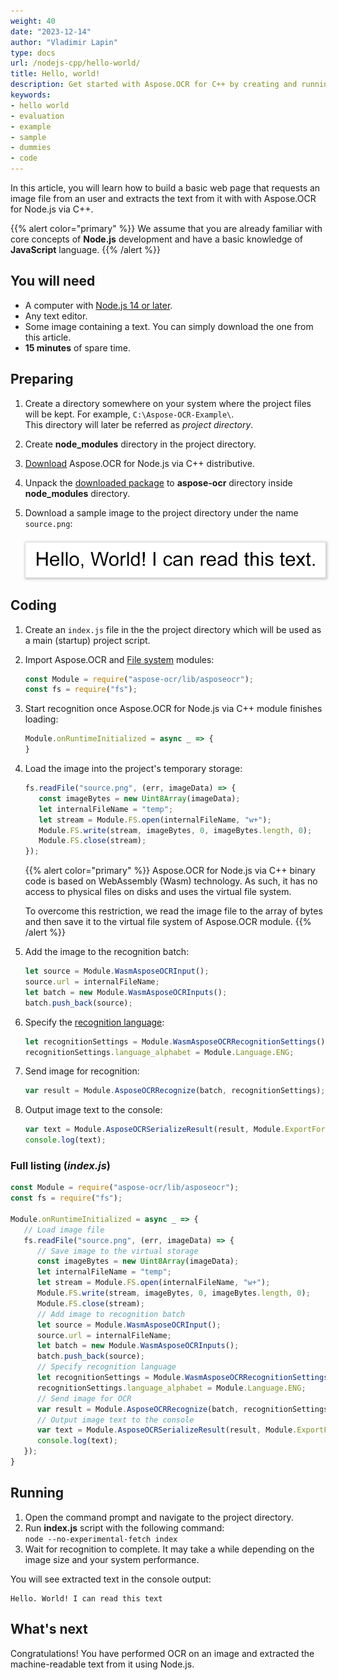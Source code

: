 ```yaml
---
weight: 40
date: "2023-12-14"
author: "Vladimir Lapin"
type: docs
url: /nodejs-cpp/hello-world/
title: Hello, world!
description: Get started with Aspose.OCR for C++ by creating and running a bare minimum example.
keywords:
- hello world
- evaluation
- example
- sample
- dummies
- code
---
```


In this article, you will learn how to build a basic web page that requests an image file from an user and extracts the text from it with with Aspose.OCR for Node.js via C++.

{{% alert color="primary" %}} 
We assume that you are already familiar with core concepts of **Node.js** development and have a basic knowledge of **JavaScript** language.
{{% /alert %}} 

## You will need

- A computer with [Node.js 14 or later](/ocr/nodejs-cpp/system-requirements/).
- Any text editor.
- Some image containing a text. You can simply download the one from this article.
- **15 minutes** of spare time.

## Preparing

1. Create a directory somewhere on your system where the project files will be kept. For example, `C:\Aspose-OCR-Example\`.  
   This directory will later be referred as _project directory_.
2. Create **node_modules** directory in the project directory.
3. [Download](https://releases.aspose.com/ocr/nodejs-cpp/) Aspose.OCR for Node.js via C++ distributive.
4. Unpack the [downloaded package](/ocr/nodejs-cpp/installation/) to **aspose-ocr** directory inside **node_modules** directory.
5. Download a sample image to the project directory under the name `source.png`:
   
   <img src="source.png" alt="Source image" style="box-shadow: 1px 1px 4px 2px rgba(0,0,0,0.2);margin-top:8px;" />

## Coding

1. Create an `index.js` file in the the project directory which will be used as a main (startup) project script.
2. Import Aspose.OCR and [File system](https://nodejs.org/api/fs.html) modules:
   ```js
   const Module = require("aspose-ocr/lib/asposeocr");
   const fs = require("fs");
   ```

3. Start recognition once Aspose.OCR for Node.js via C++ module finishes loading:  

   ```js
   Module.onRuntimeInitialized = async _ => {
   }
   ```

4. Load the image into the project's temporary storage:  

   ```js
   fs.readFile("source.png", (err, imageData) => {
      const imageBytes = new Uint8Array(imageData);
      let internalFileName = "temp";
      let stream = Module.FS.open(internalFileName, "w+");
      Module.FS.write(stream, imageBytes, 0, imageBytes.length, 0);
      Module.FS.close(stream);
   });
   ```

   {{% alert color="primary" %}}
   Aspose.OCR for Node.js via C++ binary code is based on WebAssembly (Wasm) technology. As such, it has no access to physical files on disks and uses the virtual file system.

   To overcome this restriction, we read the image file to the array of bytes and then save it to the virtual file system of Aspose.OCR module.
   {{% /alert %}}

5. Add the image to the recognition batch:  

   ```js
   let source = Module.WasmAsposeOCRInput();
   source.url = internalFileName;
   let batch = new Module.WasmAsposeOCRInputs();
   batch.push_back(source);
   ```

6. Specify the [recognition language](/ocr/nodejs-cpp/recognition-languages/):  

   ```js
   let recognitionSettings = Module.WasmAsposeOCRRecognitionSettings();
   recognitionSettings.language_alphabet = Module.Language.ENG;
   ```

7. Send image for recognition:  

   ```js
   var result = Module.AsposeOCRRecognize(batch, recognitionSettings);
   ```

8. Output image text to the console:  

   ```js
   var text = Module.AsposeOCRSerializeResult(result, Module.ExportFormat.text);
   console.log(text);
   ```


### Full listing (_index.js_)

```js
const Module = require("aspose-ocr/lib/asposeocr");
const fs = require("fs");

Module.onRuntimeInitialized = async _ => {
   // Load image file
   fs.readFile("source.png", (err, imageData) => {
      // Save image to the virtual storage
      const imageBytes = new Uint8Array(imageData);
      let internalFileName = "temp";
      let stream = Module.FS.open(internalFileName, "w+");
      Module.FS.write(stream, imageBytes, 0, imageBytes.length, 0);
      Module.FS.close(stream);
      // Add image to recognition batch
      let source = Module.WasmAsposeOCRInput();
      source.url = internalFileName;
      let batch = new Module.WasmAsposeOCRInputs();
      batch.push_back(source);
      // Specify recognition language
      let recognitionSettings = Module.WasmAsposeOCRRecognitionSettings();
      recognitionSettings.language_alphabet = Module.Language.ENG;
      // Send image for OCR
      var result = Module.AsposeOCRRecognize(batch, recognitionSettings);
      // Output image text to the console
      var text = Module.AsposeOCRSerializeResult(result, Module.ExportFormat.text);
      console.log(text);
   });
}
```

## Running

1. Open the command prompt and navigate to the project directory.
2. Run **index.js** script with the following command:  
   `node --no-experimental-fetch index`
3. Wait for recognition to complete. It may take a while depending on the image size and your system performance.

You will see extracted text in the console output:

```
Hello. World! I can read this text
```

## What's next

Congratulations! You have performed OCR on an image and extracted the machine-readable text from it using Node.js.

